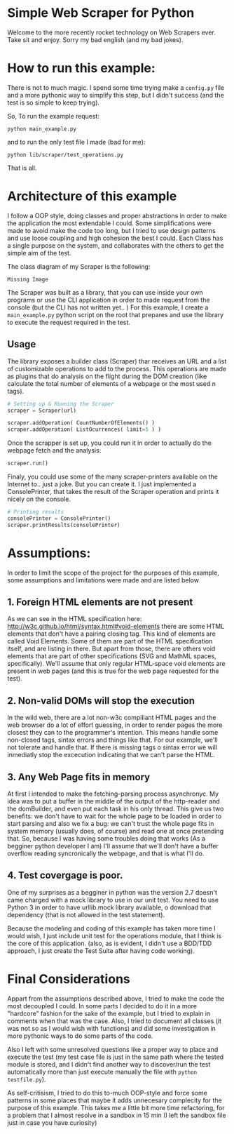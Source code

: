 Simple Web Scraper for Python
=============================

Welcome to the more recently rocket technology on Web Scrapers ever. Take sit and enjoy. Sorry my bad english (and my bad jokes).


# How to run this example:

There is not to much magic. I spend some time trying make a `config.py` file and a more pythonic
way to simplify this step, but I didn't success (and the test is so simple to keep trying).

So, To run the example request:

```
python main_example.py
```

and to run the only test file I made (bad for me):
```
python lib/scraper/test_operations.py
```

That is all.

# Architecture of this example

I follow a OOP style, doing classes and proper abstractions in order to
make the application the most extendable I could. Some simplifications were
made to avoid make the code too long, but I tried to use design patterns
and use loose coupling and high cohesion the best I could.
Each Class has a single purpose on the system, and collaborates with the
others to get the simple aim of the test.

The class diagram of my Scraper is the following:

```Missing Image```

The Scraper was built as a library, that you can use inside your own programs
or use the CLI application in order to made request from the console (but the
CLI has not written yet.. )
For this example, I create a `main_example.py` python script on the root that
prepares and use the library to execute the request required in the test.

## Usage
The library exposes a builder class (Scraper) thar receives an URL and a list
of customizable operations to add to the process. This operations are made as
plugins that do analysis  on the flight during the DOM creation (like calculate
the total number of elements of a webpage or the most used n tags).

```python
# Setting up & Running the Scraper
scraper = Scraper(url)

scraper.addOperation( CountNumberOfElements() )
scraper.addOperation( ListOcurrences( limit=5 ) )
```

Once the scrapper is set up, you could run it in order to actually do the
webpage fetch and the analysis:
```python
scraper.run()
```

Finaly, you could use some of the many scraper-printers available on the Internet to..
just a joke. But you can create it. I just implemented a ConsolePrinter, that takes
the result of the Scraper operation and prints it nicely on the console.

```python
# Printing results
consolePrinter = ConsolePrinter()
scraper.printResults(consolePrinter)
```

# Assumptions:

In order to limit the scope of the project for the purposes of this example,
some assumptions and limitations were made and are listed below

## 1. Foreign HTML elements are not present
As we can see in the HTML specification here: <http://w3c.github.io/html/syntax.html#void-elements>
there are some HTML elements that don't have a pairing closing tag. This kind of elements
are called Void Elements.
Some of them are part of the HTML specification itself, and are listing in there.
But apart from those, there are others void elements that are part of other specifications
(SVG and MathML spaces, specifically). We'll assume that only regular HTML-space void elements are
present in web pages (and this is true for the web page requested for the test).

## 2. Non-valid DOMs will stop the execution
In the wild web, there are a lot non-w3c compiliant HTML pages and the web browser do
a lot of effort guessing, in order to render pages the more closest they can to the programmer's
intention. This means handle some non-closed tags, sintax errors and things like that.
For our example, we'll not tolerate and handle that. If there is missing tags o sintax
error we will inmediatly stop the excecution indicating that we can't parse the HTML.

## 3. Any Web Page fits in memory
At first I intended to make the fetching-parsing process asynchronyc. My idea was to
put a buffer in the middle of the output of the http-reader and the domBuilder, and even
put each task in his only thread.
This give us two benefits: we don't have to wait for the whole page to be loaded in order
to start parsing and also we fix a bug: we can't trust the whole page fits in system
memory (usually does, of course) and read one at once pretending that.
So, because I was having some troubles doing that works (As a begginer python developer I am)
I'll assume that we'll don't have a buffer overflow reading syncronically the webpage, and that
is what I'll do.

## 4. Test covergage is poor.
One of my surprises as a begginer in python was the version 2.7 doesn't came charged with a
mock library to use in our unit test. You need to use Python 3 in order to have urllib.mock
library available, o download that dependency (that is not allowed in the test statement).

Because the modeling and coding of this example has taken more time I would wish, I just
include unit test for the operations module, that I think is the core of this application.
(also, as is evident, I didn't use a BDD/TDD approach, I just create the Test Suite after
having code working).

# Final Considerations
Appart from the assumptions described above, I tried to make the code the most decoupled I could.
In some parts I decided to do it in a more "hardcore" fashion for the sake of the example,
but I tried to explain in comments when that was the case.
Also, I tried to document all classes (it was not so as I would wish with functions) and
did some investigation in more pythonic ways to do some parts of the code.

Also I left with some unresolved questions like a proper way to place and execute the test
(my test case file is just in the same path where the tested module is stored, and I didn't
find another way to discover/run the test automatically more than just execute manually the file
with `python testfile.py`).

As self-critisism, I tried to do this to-much OOP-style and force some patterns in some
places that maybe it adds unnecesary complecity for the purpose of this example.
This takes me a little bit more time refactoring, for a problem that I almost resolve in a
sandbox in 15 min (I left the sandbox file just in case you have curiosity)
